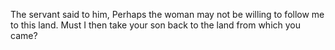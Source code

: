 The servant said to him, Perhaps the woman may not be willing to follow me to this land. Must I then take your son back to the land from which you came?
